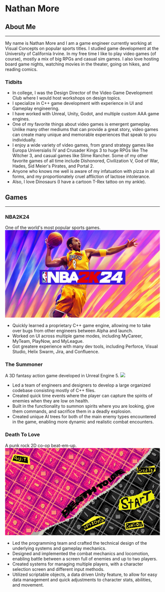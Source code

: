 # Nathan More
## About Me
---
My name is Nathan More and I am a game engineer currently working at Visual Concepts on popular sports titles. I studied game development at the University of California Irvine. In my free time I like to play video games (of course), mostly a mix of big RPGs and casual sim games. I also love hosting board game nights, watching movies in the theater, going on hikes, and reading comics.
### Tidbits
- In college, I was the Design Director of the Video Game Development Club where I would host workshops on design topics.
- I specialize in C++ game development with experience in UI and Gameplay engineering.
- I have worked with Unreal, Unity, Godot, and multiple custom AAA game engines.
- One of my favorite things about video games is emergent gameplay. Unlike many other mediums that can provide a great story, video games can create many unique and memorable experiences that speak to you individually.
- I enjoy a wide variety of video games, from grand strategy games like Europa Universialis IV and Crusader Kings 3 to huge RPGs like The Witcher 3, and casual games like Slime Rancher. Some of my other favorite games of all time include Dishonored, Civilization V, God of War, Hades, Sid Meier's Pirates, and Portal 2.
- Anyone who knows me well is aware of my infatuation with pizza in all forms, and my proportionately cruel affliction of lactose intolerance.
- Also, I love Dinosaurs (I have a cartoon T-Rex tattoo on my ankle).

## Games
---
### NBA2K24
One of the world's most popular sports games.
![](/images/nba2k24_cover.jpg)
- Quickly learned a proprietary C++ game engine, allowing me to take over bugs from other engineers between Alpha and launch.
- Worked on UI across multiple game modes, including MyCareer, MyTeam, PlayNow, and MyLeague.
- Got greatere experience with many dev tools, including Perforce, Visual Studio, Helix Swarm, Jira, and Confluence.

### The Summoner
A 3D fantasy action game developed in Unreal Engine 5.
![](/images/the_summoner_cover.png)
- Led a team of engineers and designers to develop a large organized codebase consisting mostly of C++ files.
- Created quick time events where the player can capture the spirits of enemies when they are low on health.		
- Built in the functionality to summon spirits where you are looking, give them commands, and sacrifice them in a deadly explosion.
- Created unique AI trees for both of the main enemy types encountered in the game, enabling more dynamic and realistic combat encounters.

### Death To Love
A punk rock 2D co-op beat-em-up.
![](/images/death_to_love_title_full.jpg)
- Led the programming team and crafted the technical design of the underlying systems and gameplay mechanics.
- Designed and implemented the combat mechanics and locomotion, enabling battle between a screen full of enemies and up to two players.
- Created systems for managing multiple players, with a character selection screen and different input methods.
- Utilized scriptable objects, a data driven Unity feature, to allow for easy data management and quick adjustments to character stats, abilities, and movement.
